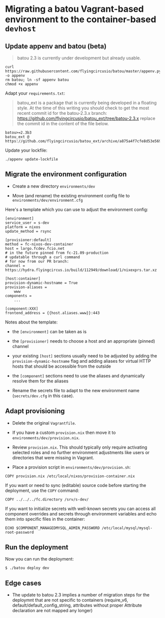 # Migrating a batou Vagrant-based environment to the container-based `devhost`

## Update appenv and batou (beta)

> batou 2.3 is currently under development but already usable.

```
curl https://raw.githubusercontent.com/flyingcircusio/batou/master/appenv.py -o appenv
rm batou; ln -sf appenv batou
chmod +x appenv
```

Adapt your `requirements.txt`:

> batou_ext is a package that is currently being developed in a floating style. At the time of this writing 
> you should check to get the most recent commit id for the batou-2.3.x branch:
> https://github.com/flyingcircusio/batou_ext/tree/batou-2.3.x
> replace the commit id in the content of the file below.

```
batou>=2.3b3
batou_ext @ https://github.com/flyingcircusio/batou_ext/archive/a875a4f7cfe8d53e56930f7c579b9430d8670cff.zip#sha256=48d44fb85315bfa61132e987daf0dcc4f4a118054357df451e9bb0d605a2ef12
```



Update your lockfile:

```
./appenv update-lockfile
```

## Migrate the environment configuration


* Create a new directory `environments/dev`

* Move (and rename) the existing environment config file to `environments/dev/environment.cfg`

Here's a template which you can use to adjust the environment config:

```
[environment]
service_user = s-dev
platform = nixos
update_method = rsync

[provisioner:default]
method = fc-nixos-dev-container
host = largo.fcdev.fcio.net
# in the future pinned from fc-21.09-production
# updatable through a curl command
# for now from our PR branch:
channel = https://hydra.flyingcircus.io/build/112949/download/1/nixexprs.tar.xz

[host:container]
provision-dynamic-hostname = True
provision-aliases =
	www
components =
	...

[component:XXX]
frontend_address = {{host.aliases.www}}:443
```

Notes about the template:

* the `[environment]` can be taken as is
* the `[provisioner]` needs to choose a host and an appropriate (pinned) channel
* your existing `[host]` sections usually need to be adjusted by adding the `provision-dynamic-hostname` flag and adding aliases for virtual HTTP hosts that should be accessible from the outside
* the `[component]` sections need to use the aliases and dynamically resolve them for the aliases

* Rename the secrets file to adapt to the new environment name (`secrets/dev.cfg` in this case).

## Adapt provisioning

* Delete the original `Vagrantfile`.

* If you have a custom `provision.nix` then move it to `environments/dev/provision.nix`.

* Review `provision.nix`. This should typically only require activating selected
  roles and no further environment adjustments like users or directories that
  were missing in Vagrant.

* Place a provision script in `environments/dev/provision.sh`:

```
COPY provision.nix /etc/local/nixos/provision-container.nix
```

If you want or need to sync (editable) source code before starting the deployment, use the `COPY` command:

```
COPY ../../../fc.directory /srv/s-dev/
```

If you want to initialize secrets with well-known secrets you can access all component overrides and secrets through environment variables and echo them into specific files in the container:

```
ECHO $COMPONENT_MANAGEDMYSQL_ADMIN_PASSWORD /etc/local/mysql/mysql-root-password
```


## Run the deployment

Now you can run the deployment:

```
$ ./batou deploy dev
```

## Edge cases

* The update to batou 2.3 implies a number of migration steps for the
  deploymnt that are not specific to containers (require_v6, default/default_config_string, attributes without proper Attribute declaration are not mapped 
  any longer)
